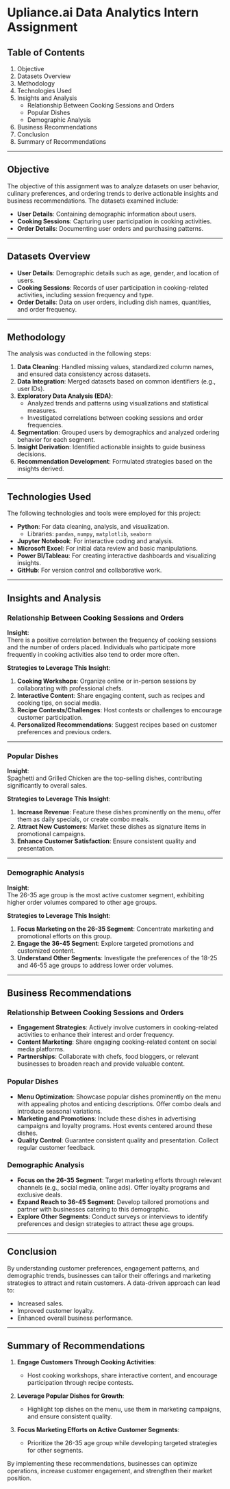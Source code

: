 # Upliance.ai Data Analytics Intern Assignment

## Table of Contents
1. Objective
2. Datasets Overview
3. Methodology
4. Technologies Used
5. Insights and Analysis
    - Relationship Between Cooking Sessions and Orders
    - Popular Dishes
    - Demographic Analysis
6. Business Recommendations
7. Conclusion
8. Summary of Recommendations

---

## Objective
The objective of this assignment was to analyze datasets on user behavior, culinary preferences, and ordering trends to derive actionable insights and business recommendations. The datasets examined include:

- **User Details**: Containing demographic information about users.
- **Cooking Sessions**: Capturing user participation in cooking activities.
- **Order Details**: Documenting user orders and purchasing patterns.

---

## Datasets Overview
- **User Details**: Demographic details such as age, gender, and location of users.
- **Cooking Sessions**: Records of user participation in cooking-related activities, including session frequency and type.
- **Order Details**: Data on user orders, including dish names, quantities, and order frequency.

---

## Methodology
The analysis was conducted in the following steps:

1. **Data Cleaning**: Handled missing values, standardized column names, and ensured data consistency across datasets.
2. **Data Integration**: Merged datasets based on common identifiers (e.g., user IDs).
3. **Exploratory Data Analysis (EDA)**:
    - Analyzed trends and patterns using visualizations and statistical measures.
    - Investigated correlations between cooking sessions and order frequencies.
4. **Segmentation**: Grouped users by demographics and analyzed ordering behavior for each segment.
5. **Insight Derivation**: Identified actionable insights to guide business decisions.
6. **Recommendation Development**: Formulated strategies based on the insights derived.

---

## Technologies Used
The following technologies and tools were employed for this project:

- **Python**: For data cleaning, analysis, and visualization.
    - Libraries: `pandas`, `numpy`, `matplotlib`, `seaborn`
- **Jupyter Notebook**: For interactive coding and analysis.
- **Microsoft Excel**: For initial data review and basic manipulations.
- **Power BI/Tableau**: For creating interactive dashboards and visualizing insights.
- **GitHub**: For version control and collaborative work.

---

## Insights and Analysis

### Relationship Between Cooking Sessions and Orders
**Insight**:  
There is a positive correlation between the frequency of cooking sessions and the number of orders placed. Individuals who participate more frequently in cooking activities also tend to order more often.

**Strategies to Leverage This Insight**:  
1. **Cooking Workshops**: Organize online or in-person sessions by collaborating with professional chefs.  
2. **Interactive Content**: Share engaging content, such as recipes and cooking tips, on social media.  
3. **Recipe Contests/Challenges**: Host contests or challenges to encourage customer participation.  
4. **Personalized Recommendations**: Suggest recipes based on customer preferences and previous orders.

---

### Popular Dishes
**Insight**:  
Spaghetti and Grilled Chicken are the top-selling dishes, contributing significantly to overall sales.

**Strategies to Leverage This Insight**:  
1. **Increase Revenue**: Feature these dishes prominently on the menu, offer them as daily specials, or create combo meals.  
2. **Attract New Customers**: Market these dishes as signature items in promotional campaigns.  
3. **Enhance Customer Satisfaction**: Ensure consistent quality and presentation.

---

### Demographic Analysis
**Insight**:  
The 26-35 age group is the most active customer segment, exhibiting higher order volumes compared to other age groups.

**Strategies to Leverage This Insight**:  
1. **Focus Marketing on the 26-35 Segment**: Concentrate marketing and promotional efforts on this group.  
2. **Engage the 36-45 Segment**: Explore targeted promotions and customized content.  
3. **Understand Other Segments**: Investigate the preferences of the 18-25 and 46-55 age groups to address lower order volumes.

---

## Business Recommendations

### Relationship Between Cooking Sessions and Orders
- **Engagement Strategies**: Actively involve customers in cooking-related activities to enhance their interest and order frequency.  
- **Content Marketing**: Share engaging cooking-related content on social media platforms.  
- **Partnerships**: Collaborate with chefs, food bloggers, or relevant businesses to broaden reach and provide valuable content.

### Popular Dishes
- **Menu Optimization**: Showcase popular dishes prominently on the menu with appealing photos and enticing descriptions. Offer combo deals and introduce seasonal variations.  
- **Marketing and Promotions**: Include these dishes in advertising campaigns and loyalty programs. Host events centered around these dishes.  
- **Quality Control**: Guarantee consistent quality and presentation. Collect regular customer feedback.

### Demographic Analysis
- **Focus on the 26-35 Segment**: Target marketing efforts through relevant channels (e.g., social media, online ads). Offer loyalty programs and exclusive deals.  
- **Expand Reach to 36-45 Segment**: Develop tailored promotions and partner with businesses catering to this demographic.  
- **Explore Other Segments**: Conduct surveys or interviews to identify preferences and design strategies to attract these age groups.

---

## Conclusion
By understanding customer preferences, engagement patterns, and demographic trends, businesses can tailor their offerings and marketing strategies to attract and retain customers. A data-driven approach can lead to:  
- Increased sales.  
- Improved customer loyalty.  
- Enhanced overall business performance.

---

## Summary of Recommendations

1. **Engage Customers Through Cooking Activities**:  
   - Host cooking workshops, share interactive content, and encourage participation through recipe contests.  

2. **Leverage Popular Dishes for Growth**:  
   - Highlight top dishes on the menu, use them in marketing campaigns, and ensure consistent quality.  

3. **Focus Marketing Efforts on Active Customer Segments**:  
   - Prioritize the 26-35 age group while developing targeted strategies for other segments.

By implementing these recommendations, businesses can optimize operations, increase customer engagement, and strengthen their market position.
